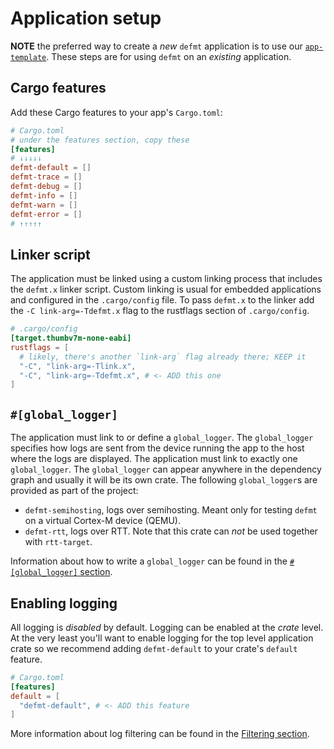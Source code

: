 # Application setup

**NOTE** the preferred way to create a *new* `defmt` application is to use our [`app-template`].
These steps are for using `defmt` on an *existing* application.

[`app-template`]: https://github.com/knurling-rs/app-template

## Cargo features

Add these Cargo features to your app's `Cargo.toml`:

``` toml
# Cargo.toml
# under the features section, copy these
[features]
# ↓↓↓↓↓
defmt-default = []
defmt-trace = []
defmt-debug = []
defmt-info = []
defmt-warn = []
defmt-error = []
# ↑↑↑↑↑
```

## Linker script

The application must be linked using a custom linking process that includes the `defmt.x` linker script.
Custom linking is usual for embedded applications and configured in the `.cargo/config` file.
To pass `defmt.x` to the linker add the `-C link-arg=-Tdefmt.x` flag to the rustflags section of `.cargo/config`.

``` toml
# .cargo/config
[target.thumbv7m-none-eabi]
rustflags = [
  # likely, there's another `link-arg` flag already there; KEEP it
  "-C", "link-arg=-Tlink.x",
  "-C", "link-arg=-Tdefmt.x", # <- ADD this one
]
```

## `#[global_logger]`

The application must link to or define a `global_logger`.
The `global_logger` specifies how logs are sent from the device running the app to the host where the logs are displayed.
The application must link to exactly one `global_logger`.
The `global_logger` can appear anywhere in the dependency graph and usually it will be its own crate.
The following `global_logger`s are provided as part of the project:

- `defmt-semihosting`, logs over semihosting. Meant only for testing `defmt` on a virtual Cortex-M device (QEMU).
- `defmt-rtt`, logs over RTT. Note that this crate can *not* be used together with `rtt-target`.

Information about how to write a `global_logger` can be found in the [`#[global_logger]` section](./global-logger.md).

## Enabling logging

All logging is *disabled* by default.
Logging can be enabled at the *crate* level.
At the very least you'll want to enable logging for the top level application crate so we recommend adding `defmt-default` to your crate's `default` feature.

``` toml
# Cargo.toml
[features]
default = [
  "defmt-default", # <- ADD this feature
]
```

More information about log filtering can be found in the [Filtering section](./filtering.md).
